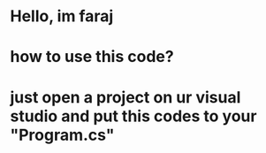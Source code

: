 
# Hello, im faraj
# how to use this code?
# just open a project on ur visual studio and put this codes to your "Program.cs"
